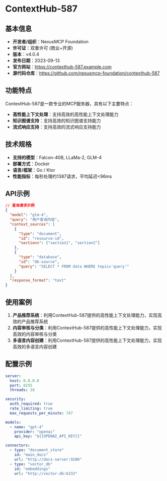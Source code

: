 # ContextHub-587

## 基本信息

- **开发者/组织**：NexusMCP Foundation
- **许可证**：双重许可 (商业+开源)
- **版本**：v4.0.4
- **发布日期**：2023-09-13
- **官方网站**：https://contexthub-587.example.com
- **源代码仓库**：https://github.com/nexusmcp-foundation/contexthub-587

## 功能特点

ContextHub-587是一款专业的MCP服务器，具有以下主要特点：

- **高性能上下文处理**：支持高效的高性能上下文处理能力
- **知识图谱支持**：支持高效的知识图谱支持能力
- **流式响应支持**：支持高效的流式响应支持能力


## 技术规格

- **支持的模型**：Falcon-40B, LLaMa-2, GLM-4
- **部署方式**：Docker
- **语言/框架**：Go / Ktor
- **性能指标**：每秒处理约1387请求，平均延迟<96ms

## API示例

```json
// 查询请求示例
{
  "model": "glm-4",
  "query": "用户查询内容",
  "context_sources": [
    {
      "type": "document",
      "id": "resource-id",
      "sections": ["section1", "section2"]
    },
    {
      "type": "database",
      "id": "db-source",
      "query": "SELECT * FROM data WHERE topic='query'"
    }
  ],
  "response_format": "text"
}
```

## 使用案例

1. **产品推荐系统**：利用ContextHub-587提供的高性能上下文处理能力，实现高效的产品推荐系统
2. **内容审核与分类**：利用ContextHub-587提供的高性能上下文处理能力，实现高效的内容审核与分类
3. **多语言内容创建**：利用ContextHub-587提供的高性能上下文处理能力，实现高效的多语言内容创建


## 配置示例

```yaml
server:
  host: 0.0.0.0
  port: 8255
  threads: 18

security:
  auth_required: true
  rate_limiting: true
  max_requests_per_minute: 747

models:
  - name: "gpt-4"
    provider: "openai"
    api_key: "${{OPENAI_API_KEY}}"

connectors:
  - type: "document_store"
    id: "main_docs"
    url: "http://docs-server:9200"
  - type: "vector_db"
    id: "embeddings"
    url: "http://vector-db:6333"
```